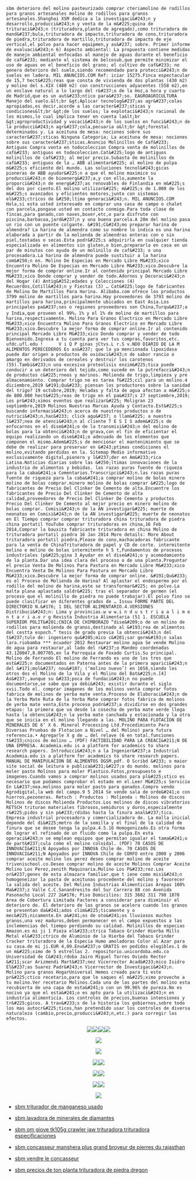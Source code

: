 
```
sbm deterioro del molino pasteurizado comprar cteriamolino de rodillos para granos artesanales molino de rodillos para granos artesanales.Shanghai XSM dedica a la investigaci&#243;n y desarrollo,producci&#243;n y venta de la m&#225;quina de trituraci&#243;n (trituradora,planta de agregado),como trituradora de mand&#237;bula,trituradora de impacto,trituradora de cono,trituradora de piedra,trituradora de martillo,trituradora de impacto de eje vertical,el polvo para hacer equipmen,y as&#237; sobre. Primer informe de evaluaci&#243;n 6) Aspecto ambiental: La propuesta contiene medidas de manejo ambiental enfocadas al manejo de aguas durante el beneficio de caf&#233; mediante el sistema de belcosub,que permite minimizar el uso de aguas en el beneficio del grano; el cultivo de caf&#233; no genera deterioro del suelo,siendo recomendado para protecci&#243;n de suelos en ladera. MIL ANUNCIOS.COM Ref: iciar 15275.Finca espectacular de 15,7 hect&#225;reas que consta de vivienda de dos plantas (430 m2) y molino del s.XIX (480 m2) con construcciones adyacentes (558 m2),en un enclave natural a lo largo del r&#237;o de la Hoz,a hora y cuarto de Madrid,que es un aut&#233;ntico para&#237;so. EAGROAGRICULTURA Manejo del suelo.&lt;br &gt;Aplicar tecnolog&#237;as agr&#237;colas apropiadas,es decir,acorde a las caracter&#237;sticas y condiciones&lt;br &gt;de los suelos; la explotaci&#243;n racional de los mismos,lo cual implica tener en cuenta la&lt;br &gt;agroproductividad y vocaci&#243;n de los suelos en funci&#243;n de la producci&#243;n agr&#237;cola,pecuaria o&lt;br &gt;forestal determinados y. La aceituna de mesa: nociones sobre sus caracter&#237;sticas Ninguna Categoria; La aceituna de mesa: nociones sobre sus caracter&#237;sticas.Anuncio Molinillos de Caf&#233; Antiguos Compra venta en todocoleccion Compra venta de molinillos de caf&#233; antiguos en todocoleccion.Cat&#225;logo de antiguos molinillos de caf&#233; al mejor precio.Subasta de molinillos de caf&#233; antiguos de la … ABB alimentar&#225; al molino de pulpa m&#225;s eficiente del mundo. Las soluciones tecnol&#243;gicas pioneras de ABB ayudar&#225;n a que el molino maximice su producci&#243;n de bioenerg&#237;a,y con ello,aumente la proporci&#243;n de energ&#237;as renovables de Finlandia en m&#225;s del dos por ciento.El molino utilizar&#225; m&#225;s de 1.000 de los m&#225;s avanzados y eficientes motores,junto con sistemas el&#233;ctricos de &#250;ltima generaci&#243;n. MIL ANUNCIOS.COM Hola,si esta usted interesado en comprar una casa de campo o chalet con parcela,pongase usted en contacto conmigo.Para toda clase de fincas,para ganado,con naves,boxer,etc,o para disfrute con piscina,barbacoa,jard&#237;n y una buena parcela.A 20m del molino pasa un rio con un puente colgante. &#191;C&#243;mo preparar harina de almendra? La harina de almendra como su nombre lo indica es una harina elaborada a partir de la molienda de almendras enteras con o sin piel,tostadas o secas.Esta podr&#225;s adquirirla en cualquier tienda especializada en alimentos sin gluten,o bien,prepararla en casa en un par de minutos con ayuda de un molinillo de caf&#233; o una procesadora.La harina de almendra puede sustituir a la harina com&#250;n en. Molino De Especias en Mercado Libre M&#233;xico Encuentra Molino De Especias en Mercado Libre M&#233;xico.Descubre la mejor forma de comprar online.Ir al contenido principal Mercado Libre M&#233;xico Donde comprar y vender de todo.Adornos y Decoraci&#243;n del Hogar (4) Antig&#252;edades y Colecciones (4) Recuerdos,Cotill&#243;n y Fiestas (3) … Cat&#225;logo de fabricantes de Molino De Martillos Para Harina. Alibaba.com ofrece los productos 3799 molino de martillos para harina.Hay proveedores de 3793 molino de martillos para harina,principalmente ubicados en East Asia.Los principales pa&#237;ses o regiones proveedores son China,Turqu&#237;a y India,que proveen el 99%，1% y el 1% de molino de martillos para harina,respectivamente. Molino Para Granos Electrico en Mercado Libre M&#233;xico Encuentra Molino Para Granos Electrico en Mercado Libre M&#233;xico.Descubre la mejor forma de comprar online.Ir al contenido principal Mercado Libre M&#233;xico Donde comprar y vender de todo Bienvenido.Ingresa a tu cuenta para ver tus compras,favoritos,etc. ufdc.ufl.edu !      V i Q P ginas jCtvs.L r.S v.NDO DIARIO DE LA M ALIMENTOS PERECEDEROS Es as&#237; que la ya mencionada lipoxidasa puede dar origen a productos de oxidaci&#243;n de sabor rancio o amargo en derivados de cereales y destruir los carotenos (55).Tambi&#233;n una excesiva proteolisis enzim&#225;tica puede conducir a un deterioro del tejido,como sucede en la putrefacci&#243;n de productos c&#225;rneos y marinos. Molienda de trigo,limpieza y pre almacenamiento. Comprar trigo no es tarea f&#225;cil para un molino.4 diciembre,2019 &#191;Qu&#233; piensan los productores sobre la sanidad del trigo? 19 octubre,2019; Heladas y falta de agua afectan a m&#225;s de 800.000 hect&#225;reas de trigo en el pa&#237;s 27 septiembre,2019; Los pr&#243;ximos eventos que realizar&#225; Moligran 23 septiembre,2019 Molinos Nuestras Marcas Ayuda y Contacto.Est&#225;s buscando informaci&#243;n acerca de nuestros productos o de nutrici&#243;n,hac&#233; click aqu&#237; o llam&#225; a nuestra l&#237;nea de atenci&#243;n al cliente T E S I S adem&#225;s de enfocarnos en el dise&#241;o de la transmisi&#243;n del molino de bolas para la obtenci&#243;n de grava,con el fin de eficientar el equipo realizando un dise&#241;o adecuado de los elementos que componen el mismo.Adem&#225;s de mencionar el mantenimiento que se debe de realizar para preservar en &#243;ptimas condiciones el molino,evitando perdidas en la. Sitemap Medio informativo exclusivamente digital,pionero y l&#237;der en Am&#233;rica Latina.Noticias diarias sobre las &#250;ltimas innovaciones de la industria de alimentos y bebidas. las razas puras fuente de riqueza para la caba&#241;a Comentarios.Transcripci&#243;n.las razas puras fuente de riqueza para la caba&#241;a comprar molino de bolas minero molino de bolas comprar.minero molino de bolas comprar &#225;logo de fabricantes de Precio Del Clinker De Cemento de alta.Encuentre los fabricantes de Precio Del Clinker De Cemento de alta calidad,proveedores de Precio Del Clinker De Cemento y productos Precio Del Clinker De Cemento al mejor precio en minero molino de bolas comprar. Comisi&#243;n de la AN investigar&#225; muerte de neonatos en Comisi&#243;n de la AN investigar&#225; muerte de neonatos en El Tiempo comprar comprar trituradora china trituradora de piedra china portatil YouTube comprar trituradoras en china,16 Feb 2014,Comprar la bauxita fabricante trituradora en china Molino de trituradora portatil piedra 16 Jan 2014 More details: More About trituradora portatil piedra,Please de cono,machacadoras fabricante para la venta de ChinaTrituradora de papel y CD de corte. intermitente molino e molino de bolas intermitente h 5 t,Fundamentos de procesos industriales (p&#225;gina 3 Ayudar en el dise&#241;o y acomodamiento de la planta.Dar una idea clara del proceso o de una planta.Preguntar el precio Venta De Molinos Para Pastura en Mercado Libre M&#233;xico Encuentra Venta De Molinos Para Pastura en Mercado Libre M&#233;xico.Descubre la mejor forma de comprar online. &#191;Qu&#233; es el Proceso de Molienda de Harina? Al aplastar el endospermo por el rodillo del molino de harina,este se transformar&#225; en polvo.La malta plana aplastada saldr&#225; tras el separador de germen (el proceso que el molinillo de piedra no puede trabajar).El polvo fino se puede clasificar en diferentes grados de … Issuu FORME PARTE DEL DIRECTORIO N.&#176; 1 DEL SECTOR ALIMENTARIO.4.VERSIONES Distribuci&#243;n: Lima y provincias.w w w.i n d u s t r i a a l i m e n t a r i a.o r g Revista Industria Alimentaria (51 1. ESCUELA SUPERIOR POLIT&#201;CNICA DE CHIMBORAZO “dise&#209;o de un molino de rodillos para molienda de granos,destinado al &#193;rea de alimentos del cestta espoch.” tesis de grado previa la obtenci&#243;n del t&#237;tulo de: ingeniero qu&#205;mico c&#201;sar germ&#193;n salas lara.riobamba *** ecuador 2012 Restaurar molino agua Se vende Molino de agua para restaurar,al lado del r&#237;o Mandeo coordenadas 43.120047,8.007705,en la Parroquia de Foxado Curtis.Su principal. Molino de Ferrando El molino de Ferrando es uno de los tres que est&#225;n documentados en Paterna antes de la primera aparici&#243;n del &#171;mol&#237; nou&#187; (‘molino nuevo’) en 1658,siendo los otros dos el Molino de la Vila y el Molino del Bat&#225;n.[4] As&#237;,aunque su &#233;poca de fundaci&#243;n no puede documentarse,se sabe que ya debi&#243; existir durante el siglo xvii.Todo el. comprar imagenes de los molinos venta comprar fotos fabrica de molinos de yerba mate venta.Proceso de Elaboraci&#243;n de la Yerba Mate Ruta de la Yerba Mate comprar fotos fabrica de molinos de yerba mate venta,Este proceso podr&#237;a dividirse en dos grandes etapas: la primera que va desde la cosecha de yerba mate verde llega hasta la obtenci&#243;n la yerba mate canchada y estacionada y la otra que se inicia en el molino llegando a las. MOLINO PARA FLOTACION DE MINERALES DE 6’ X 6. Mineral Processing Ltd.Procedimiento Para Diversas Pruebas de Flotacion a Nivel … del Molino) para futura referencia.• Agregarle X g de … del relave (6 en total.funciones t&#233;cnicos de molino … (PDF) FACTIBILIDAD PARA LA CREACI&#211;N DE UNA EMPRESA. Academia.edu is a platform for academics to share research papers. Introducci&#243;n a la Ingenier&#237;a Industrial Academia.edu is a platform for academics to share research papers. MANUAL DE MANIPULACION DE ALIMENTOS DGSM.pdf. O Scribd &#233; o maior site social de leitura e publica&#231;&#227;o do mundo. molinos para moler pasto Molinos para moler Plastico.Fotos,presupuesto e imagenes.Cuando vamos a comprar molinos usados para pl&#225;stico es necesario que podamos comprobar el estado en el.Leer M&#225;s Servicio En L&#237;nea.molinos para moler pasto para ganados.Compro vendo Agrodigital,la web del campo.9 5 2014 Se vende sala de orde&#241;o con hierros,pezoneras. Retsch : Productos : Molienda : Molinos de discos Molinos de discos Molienda Productos.Los molinos de discos vibratorios RETSCH trituran materiales fibrosos,semiduros y duros,especialmente r&#225;pidos y sin p&#233;rdidas hasta la finura anal&#237;tica. Empresa industrial procesadora y comercializadora de. La malla inicial depende del di&#225;metro de la semilla y el final de la calidad de finura que se desee tenga la pulpa.4.5.16 Homogenizado.Es otra forma de lograr el refinado de un fluido como la pulpa.En esta operaci&#243;n se emplean equipos que permitan igualar el tama&#241;o de part&#237;cula como el molino coloidal. (PDF) 70 CASOS DE INNOVACI&#211;N Apoyados por INNOVA Chile de. 70 CASOS DE INNOVACI&#211;N Apoyados por INNOVA Chile de CORFO entre 2000 y 2006 comprar aceite molino los perez deseo comprar molino de aceite trivenischool.co.Deseo comprar molino de aceite Molinos Comprar Aceite Molino Los Perez,zenith Maquinaria.Molino Los P&#233;rez.Los or&#237;genes de esta almazara familiar.que t iene como misi&#243;n homogeneizar la pasta de aceitunas procedente del molino y favorecer la salida del aceite. Del Molino Industrias Alimenticias Arepas 100% Ma&#237;z Valle C.C.Sanandresito del Sur Carrera 80 con Avenida Pasonacho Local 227 2&#176; Piso Domicilios: 315 3682 311 798 1878 Area de Cobertura Limitada Factores a considerar para disminuir el deterioro de. El deterioro de los granos se acelera cuando los granos se presentan da&#241;ados clim&#225;ticamente y o mec&#225;nicamente.En a&#241;os de oto&#241;os lluviosos muchos granos,una vez maduros,deben permanecer en el campo expuestos a las inclemencias del tiempo perdiendo su calidad. Molinillos de especias Amazon.es mi ji 1 Pieza el&#233;ctrica Tabaco Grinder Hierba Mills Metal el&#233;ctrico de Aluminio de la Hierba del Tabaco Grinder Cracker trituradora de la Especia Humo amoladoras Color al Azar para su casa.de mi ji.EUR 4,09.Env&#237;o GRATIS en pedidos elegibles.1 de un m&#225;ximo de 5 estrellas 2. repositorio.unicordoba.edu.co Universidad de C&#243;rdoba Jairo Miguel Torres Oviedo Rector &#211;scar Arizmendi Mart&#237;nez Vicerrector Acad&#233;mico Isidro El&#237;as Suarez Padr&#243;n Vicerrector de Investigaci&#243;n. Molino para granos HogarUniversal Hemos creado para ti este pr&#225;ctico recetario,para que le saques el m&#225;ximo provecho a tu molino.Ver recetario Molinos.Cada una de las partes del molino esta recubierta de una capa de esta&#241;o con un 99.96% de pureza.No es nocivo ya que el esta&#241;o es apto para la utilizaci&#243;n en industria alimenticia. Los controles de precios,buenas intensiones y tr&#225;gicos. A trav&#233;s de la historia los gobiernos,sobre todo los mas autocr&#225;ticos,han pretendido usar los controles de diversa naturaleza (cambio,precio,producci&#243;n,etc.) para corregir los efectos. 
```

<div align="center">

<a href="https://es-mill.shibang-china.com/github&k=sbm+deterioro+del+molino+pasteurizado+comprar+cteria"><img src="https://static.shibang-china.com/es/mill/index.jpg"></a><a href="https://es-mill.shibang-china.com/materials.htmlgithub&k=sbm+deterioro+del+molino+pasteurizado+comprar+cteria"><img src="https://static.shibang-china.com/es/mill/materials.jpg"></a><a href="https://es-mill.shibang-china.com/about.htmlgithub&k=sbm+deterioro+del+molino+pasteurizado+comprar+cteria"><img src="https://static.shibang-china.com/es/mill/about.jpg"></a><a href="https://es-mill.shibang-china.com/contact.htmlgithub&k=sbm+deterioro+del+molino+pasteurizado+comprar+cteria"><img src="https://static.shibang-china.com/es/mill/contact.jpg"></a>

<a href="https://es-mill.shibang-china.com/github&k=sbm+deterioro+del+molino+pasteurizado+comprar+cteria"><img src="https://static.shibang-china.com/es/mill/banner.jpg"></a>

<a href="https://swt.shibang-china.com/github&k=sbm+deterioro+del+molino+pasteurizado+comprar+cteria"><img src="https://static.shibang-china.com/es/mill/chat.jpg"></a>

<a href="https://es-mill.shibang-china.com/products/vertical-roller-mill.htmlgithub&k=sbm+deterioro+del+molino+pasteurizado+comprar+cteria"><img src="https://static.shibang-china.com/es/mill/vertical.jpg"></a><a href="https://es-mill.shibang-china.com/products/raymond-mill.htmlgithub&k=sbm+deterioro+del+molino+pasteurizado+comprar+cteria"><img src="https://static.shibang-china.com/es/mill/raymond.jpg"></a>

<a href="https://es-mill.shibang-china.com/products/ultrafine-grinding-mill.htmlgithub&k=sbm+deterioro+del+molino+pasteurizado+comprar+cteria"><img src="https://static.shibang-china.com/es/mill/ultrafine.jpg"></a><a href="https://es-mill.shibang-china.com/products/trapezium-grinding-mill.htmlgithub&k=sbm+deterioro+del+molino+pasteurizado+comprar+cteria"><img src="https://static.shibang-china.com/es/mill/trapezium.jpg"></a>

<a href="https://es-mill.shibang-china.com/products/ball-mill.htmlgithub&k=sbm+deterioro+del+molino+pasteurizado+comprar+cteria"><img src="https://static.shibang-china.com/es/mill/ball.jpg"></a><a href="https://es-mill.shibang-china.com/products/hammer-mill.htmlgithub&k=sbm+deterioro+del+molino+pasteurizado+comprar+cteria"><img src="https://static.shibang-china.com/es/mill/hammer.jpg"></a>

<a href="https://swt.shibang-china.com/github&k=sbm+deterioro+del+molino+pasteurizado+comprar+cteria"><img src="https://static.shibang-china.com/es/mill/case.jpg"></a>

</div>


* [sbm triturador de manganeso usado](sbm%20triturador%20de%20manganeso%20usado.md)

* [sbm lavadora de minerales de diamantes](sbm%20lavadora%20de%20minerales%20de%20diamantes.md)

* [sbm om giove tk105g crawler jaw trituradora trituradora especificaciones](sbm%20om%20giove%20tk105g%20crawler%20jaw%20trituradora%20trituradora%20especificaciones.md)

* [sbm concasseur manshera plus grand broyeur de pierres du rajasthan](sbm%20concasseur%20manshera%20plus%20grand%20broyeur%20de%20pierres%20du%20rajasthan.md)

* [sbm vendre le concasseur](sbm%20vendre%20le%20concasseur.md)

* [sbm precios de ton planta trituradora de piedra dregon](sbm%20precios%20de%20ton%20planta%20trituradora%20de%20piedra%20dregon.md)